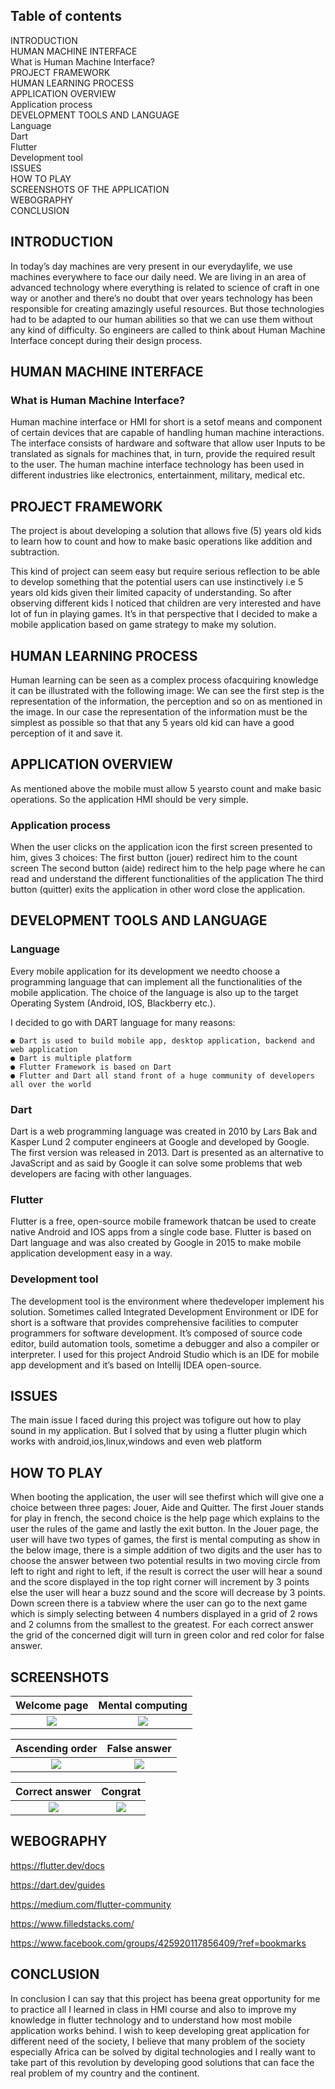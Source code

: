 ## Table of contents

INTRODUCTION\
HUMAN MACHINE INTERFACE\
What is Human Machine Interface?\
PROJECT FRAMEWORK\
HUMAN LEARNING PROCESS\
APPLICATION OVERVIEW\
Application process\
DEVELOPMENT TOOLS AND LANGUAGE\
Language\
Dart\
Flutter\
Development tool\
ISSUES\
HOW TO PLAY\
SCREENSHOTS OF THE APPLICATION\
WEBOGRAPHY\
CONCLUSION

## INTRODUCTION

In today’s day machines are very present in our everydaylife, we use machines everywhere to face our daily need. We are living in an area of advanced technology where everything is related to science of craft in one way or another and there’s no doubt that over years technology has been responsible for creating amazingly useful resources. But those technologies had to be adapted to our human abilities so that we can use them without any kind of difficulty. So engineers are called to think about Human Machine Interface concept during their design process.


## HUMAN MACHINE INTERFACE

### What is Human Machine Interface?

Human machine interface or HMI for short is a setof means and component of certain devices that are capable of handling human machine interactions. The interface consists of hardware and software that allow user Inputs to be translated as signals for machines that, in turn, provide the required result to the user. The human machine interface technology has been used in different industries like electronics, entertainment, military, medical etc.

## PROJECT FRAMEWORK

The project is about developing a solution that allows five (5) years old kids to learn how to count and how to make basic operations like addition and subtraction.

This kind of project can seem easy but require serious reflection to be able to
develop something that the potential users can use instinctively i.e 5 years old
kids given their limited capacity of understanding. So after observing different
kids I noticed that children are very interested and have lot of fun in playing
games. It’s in that perspective that I decided to make a mobile application
based on game strategy to make my solution.

## HUMAN LEARNING PROCESS

Human learning can be seen as a complex process ofacquiring knowledge it can be illustrated with the following image: We can see the first step is the representation of the information, the
perception and so on as mentioned in the image. In our case the representation of the information must be the simplest as possible so that that any 5 years old kid can have a good perception of it and save it.

## APPLICATION OVERVIEW

As mentioned above the mobile must allow 5 yearsto count and make basic operations. So the application HMI should be very simple.

### Application process

When the user clicks on the application icon the first screen presented to him, gives 3 choices: The first button (jouer) redirect him to the count screen The second button (aide) redirect him to the help page where he can read and understand the different functionalities of the application The third button (quitter) exits the application in other word close the application.

## DEVELOPMENT TOOLS AND LANGUAGE

### Language

Every mobile application for its development we needto choose a programming language that can implement all the functionalities of the mobile application. The choice of the language is also up to the target Operating System (Android, IOS, Blackberry etc.).

I decided to go with DART language for many reasons:

```
● Dart is used to build mobile app, desktop application, backend and web application
● Dart is multiple platform
● Flutter Framework is based on Dart
● Flutter and Dart all stand front of a huge community of developers all over the world
```
### Dart

Dart is a web programming language was created in 2010 by Lars Bak and Kasper Lund 2 computer engineers at Google and developed by Google. The first version was released in 2013. Dart is presented as an alternative to JavaScript and as said by Google it can solve some problems that web developers are facing with other languages.

### Flutter

Flutter is a free, open-source mobile framework thatcan be used to create native Android and IOS apps from a single code base. Flutter is based on Dart language and was also created by Google in 2015 to make mobile application development easy in a way.

### Development tool

The development tool is the environment where thedeveloper implement his solution. Sometimes called Integrated Development Environment or IDE for short is a software that provides comprehensive facilities to computer programmers for software development. It’s composed of source code editor, build automation tools, sometime a debugger and also a compiler or interpreter. I used for this project Android Studio which is an IDE for mobile app development and it’s based on Intellij IDEA open-source.

## ISSUES

The main issue I faced during this project was tofigure out how to play sound in my application. But I solved that by using a flutter plugin which works with android,ios,linux,windows and even web platform

## HOW TO PLAY

When booting the application, the user will see thefirst which will give one a choice between three pages: Jouer, Aide and Quitter. The first Jouer stands for play in french, the second choice is the help page which explains to the user the rules of the game and lastly the exit button. In the Jouer page, the user will have two types of games, the first is mental computing as show in the below image, there is a simple addition of two digits and the user has to choose the answer between two potential results in two moving circle from left to right and right to left, if the result is correct the user will hear a sound and the score displayed in the top right corner will increment by 3 points else the user will hear a buzz sound and the score will decrease by 3 points. Down screen there is a tabview where the user can go to the next game which is simply selecting between 4 numbers displayed in a grid of 2 rows and 2 columns from the smallest to the greatest. For each correct answer the grid of the concerned digit will turn in green color and red color for false answer.

## SCREENSHOTS 
Welcome page            |  Mental computing
:-------------------------:|:-------------------------:
![](assets/images/math_enfant/djateaccueil.png) |  ![](assets/images/math_enfant/djatecalcul.png)
 
Ascending order           |  False answer
:-------------------------:|:-------------------------:
![](assets/images/math_enfant/djateordrecroissant.png) | ![](assets/images/math_enfant/djateordrefalse.png)
 
Correct answer           |  Congrat
:-------------------------:|:-------------------------:
![](assets/images/math_enfant/djateordrecorrect.png) | ![](assets/images/math_enfant/djatefelicitation.png)
 

## WEBOGRAPHY

https://flutter.dev/docs

https://dart.dev/guides

https://medium.com/flutter-community

https://www.filledstacks.com/

https://www.facebook.com/groups/425920117856409/?ref=bookmarks

## CONCLUSION

In conclusion I can say that this project has beena great opportunity for me to practice all I learned in class in HMI course and also to improve my knowledge in flutter technology and to understand how most mobile application works behind. I wish to keep developing great application for different need of the society, I believe that many problem of the society especially Africa can be solved by digital technologies and I really want to take part of this revolution by developing good solutions that can face the real problem of my country and the continent.


